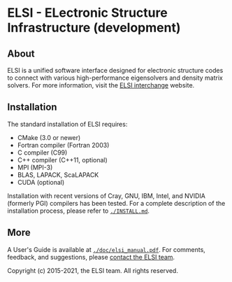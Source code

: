 # ELSI - ELectronic Structure Infrastructure (development)

## About

ELSI is a unified software interface designed for electronic structure codes to
connect with various high-performance eigensolvers and density matrix solvers.
For more information, visit the [ELSI interchange](https://elsi-interchange.org)
website.

## Installation

The standard installation of ELSI requires:

* CMake (3.0 or newer)
* Fortran compiler (Fortran 2003)
* C compiler (C99)
* C++ compiler (C++11, optional)
* MPI (MPI-3)
* BLAS, LAPACK, ScaLAPACK
* CUDA (optional)

Installation with recent versions of Cray, GNU, IBM, Intel, and NVIDIA (formerly
PGI) compilers has been tested. For a complete description of the installation
process, please refer to [`./INSTALL.md`](./INSTALL.md).

## More

A User's Guide is available at [`./doc/elsi_manual.pdf`](./doc/elsi_manual.pdf).
For comments, feedback, and suggestions, please
[contact the ELSI team](mailto:elsi-team@duke.edu).

Copyright (c) 2015-2021, the ELSI team. All rights reserved.
